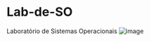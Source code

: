 # Lab-de-SO
Laboratório de Sistemas Operacionais 
![image](https://github.com/user-attachments/assets/1d8481d9-8c34-4fd1-a941-d0d1f4acbc00)
